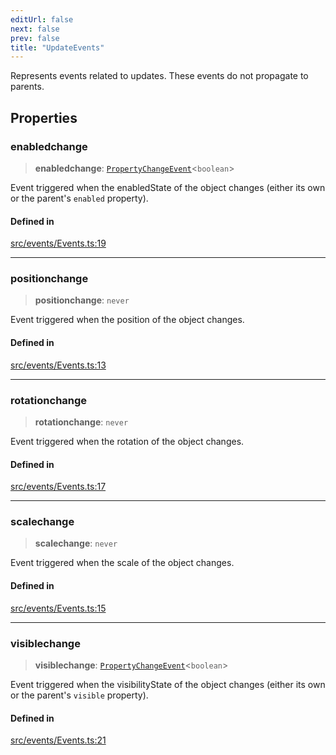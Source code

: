 ```yaml
---
editUrl: false
next: false
prev: false
title: "UpdateEvents"
---
```


Represents events related to updates. These events do not propagate to parents.

## Properties

### enabledchange

> **enabledchange**: [`PropertyChangeEvent`](/api/interfaces/propertychangeevent/)\<`boolean`\>

Event triggered when the enabledState of the object changes (either its own or the parent's `enabled` property).

#### Defined in

[src/events/Events.ts:19](https://github.com/agargaro/three.ez/blob/3fdd7e09783eb2a959141bd465ac646bca571e93/src/events/Events.ts#L19)

***

### positionchange

> **positionchange**: `never`

Event triggered when the position of the object changes.

#### Defined in

[src/events/Events.ts:13](https://github.com/agargaro/three.ez/blob/3fdd7e09783eb2a959141bd465ac646bca571e93/src/events/Events.ts#L13)

***

### rotationchange

> **rotationchange**: `never`

Event triggered when the rotation of the object changes.

#### Defined in

[src/events/Events.ts:17](https://github.com/agargaro/three.ez/blob/3fdd7e09783eb2a959141bd465ac646bca571e93/src/events/Events.ts#L17)

***

### scalechange

> **scalechange**: `never`

Event triggered when the scale of the object changes.

#### Defined in

[src/events/Events.ts:15](https://github.com/agargaro/three.ez/blob/3fdd7e09783eb2a959141bd465ac646bca571e93/src/events/Events.ts#L15)

***

### visiblechange

> **visiblechange**: [`PropertyChangeEvent`](/api/interfaces/propertychangeevent/)\<`boolean`\>

Event triggered when the visibilityState of the object changes (either its own or the parent's `visible` property).

#### Defined in

[src/events/Events.ts:21](https://github.com/agargaro/three.ez/blob/3fdd7e09783eb2a959141bd465ac646bca571e93/src/events/Events.ts#L21)
